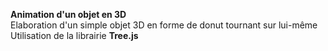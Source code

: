 <strong>Animation d'un objet en 3D</strong> <br>
Elaboration d'un simple objet 3D en forme de donut tournant sur lui-même <br>
Utilisation de la librairie <strong> Tree.js </strong>
  
